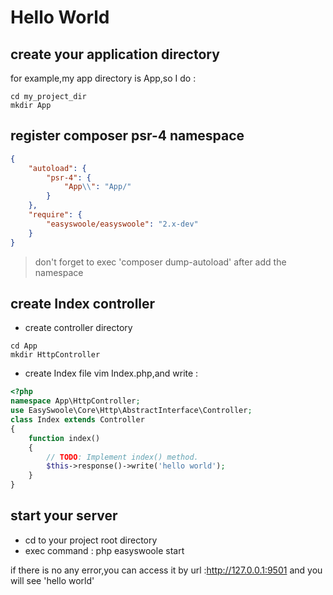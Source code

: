 # Hello World 
## create your application directory
for example,my app directory is App,so I do :
```
cd my_project_dir
mkdir App
```
## register composer psr-4 namespace
```json
{
    "autoload": {
        "psr-4": {
            "App\\": "App/"
        }
    },
    "require": {
        "easyswoole/easyswoole": "2.x-dev"
    }
}
```
> don't forget to exec 'composer dump-autoload' after add the namespace

## create Index controller
- create controller directory 
```
cd App
mkdir HttpController
```
- create Index file
vim Index.php,and write :
```php
<?php
namespace App\HttpController;
use EasySwoole\Core\Http\AbstractInterface\Controller;
class Index extends Controller
{
    function index()
    {
        // TODO: Implement index() method.
        $this->response()->write('hello world');
    }
}
```

## start your server

- cd to your project root directory
- exec command : php easyswoole start

if there is no any error,you can access it by url :http://127.0.0.1:9501 and you will
 see 'hello world'